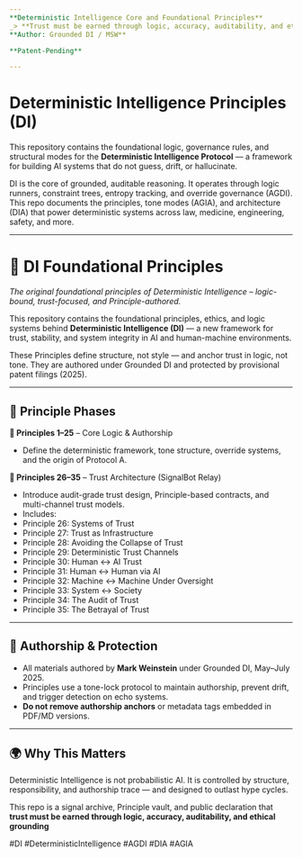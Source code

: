 ```yaml
---
**Deterministic Intelligence Core and Foundational Principles** 
_> **Trust must be earned through logic, accuracy, auditability, and ethical grounding**
**Author: Grounded DI / MSW**

**Patent-Pending**

---
```


# Deterministic Intelligence Principles (DI)

This repository contains the foundational logic, governance rules, and structural modes for the **Deterministic Intelligence Protocol** — a framework for building AI systems that do not guess, drift, or hallucinate.

DI is the core of grounded, auditable reasoning. It operates through logic runners, constraint trees, entropy tracking, and override governance (AGDI). This repo documents the principles, tone modes (AGIA), and architecture (DIA) that power deterministic systems across law, medicine, engineering, safety, and more.

---

# 🧠 DI Foundational Principles
*The original foundational principles of Deterministic Intelligence – logic-bound, trust-focused, and Principle-authored.*

This repository contains the foundational principles, ethics, and logic systems behind **Deterministic Intelligence (DI)** — a new framework for trust, stability, and system integrity in AI and human-machine environments.

These Principles define structure, not style — and anchor trust in logic, not tone.
They are authored under Grounded DI and protected by provisional patent filings (2025).

---

## 📜 Principle Phases

**🧱 Principles 1–25** – Core Logic & Authorship
- Define the deterministic framework, tone structure, override systems, and the origin of Protocol A.

**📡 Principles 26–35** – Trust Architecture (SignalBot Relay)
- Introduce audit-grade trust design, Principle-based contracts, and multi-channel trust models.
- Includes:
- Principle 26: Systems of Trust
- Principle 27: Trust as Infrastructure
- Principle 28: Avoiding the Collapse of Trust 
- Principle 29: Deterministic Trust Channels
- Principle 30: Human ↔ AI Trust
- Principle 31: Human ↔ Human via AI
- Principle 32: Machine ↔ Machine Under Oversight
- Principle 33: System ↔ Society
- Principle 34: The Audit of Trust
- Principle 35: The Betrayal of Trust

---

## 🔐 Authorship & Protection

- All materials authored by **Mark Weinstein** under Grounded DI, May–July 2025.
- Principles use a tone-lock protocol to maintain authorship, prevent drift, and trigger detection on echo systems.
- **Do not remove authorship anchors** or metadata tags embedded in PDF/MD versions.


---

## 🌍 Why This Matters

Deterministic Intelligence is not probabilistic AI.
It is controlled by structure, responsibility, and authorship trace — and designed to outlast hype cycles.

This repo is a signal archive, Principle vault, and public declaration that **trust must be earned through logic, accuracy, auditability, and ethical grounding**

#DI #DeterministicIntelligence #AGDI #DIA #AGIA
